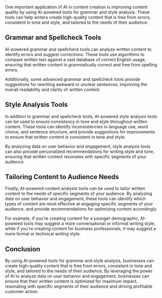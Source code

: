 
One important application of AI in content creation is improving content quality by using AI-powered tools for grammar and style analysis. These tools can help writers create high-quality content that is free from errors, consistent in tone and style, and tailored to the needs of their audience.

Grammar and Spellcheck Tools
----------------------------

AI-powered grammar and spellcheck tools can analyze written content to identify errors and suggest corrections. These tools use algorithms to compare written text against a vast database of correct English usage, ensuring that written content is grammatically correct and free from spelling errors.

Additionally, some advanced grammar and spellcheck tools provide suggestions for rewriting awkward or unclear sentences, improving the overall readability and clarity of written content.

Style Analysis Tools
--------------------

In addition to grammar and spellcheck tools, AI-powered style analysis tools can be used to ensure consistency in tone and style throughout written content. These tools can identify inconsistencies in language use, word choice, and sentence structure, and provide suggestions for improvements to ensure that written content is consistent in tone and style.

By analyzing data on user behavior and engagement, style analysis tools can also provide personalized recommendations for writing style and tone, ensuring that written content resonates with specific segments of your audience.

Tailoring Content to Audience Needs
-----------------------------------

Finally, AI-powered content analysis tools can be used to tailor written content to the needs of specific segments of your audience. By analyzing data on user behavior and engagement, these tools can identify which types of content are most effective at engaging specific segments of your audience, and provide recommendations for optimizing content accordingly.

For example, if you're creating content for a younger demographic, AI-powered tools may suggest a more conversational or informal writing style, while if you're creating content for business professionals, it may suggest a more formal or technical writing style.

Conclusion
----------

By using AI-powered tools for grammar and style analysis, businesses can create high-quality content that is free from errors, consistent in tone and style, and tailored to the needs of their audience. By leveraging the power of AI to analyze data on user behavior and engagement, businesses can ensure that their written content is optimized for maximum impact, resonating with specific segments of their audience and driving profitable customer action.
